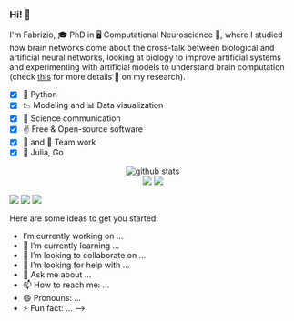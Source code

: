 ### Hi! 👋

I'm Fabrizio, 🎓 PhD in 🖥️ Computational Neuroscience 🧠, where I studied how brain networks come about the cross-talk between biological and artificial neural networks, looking at biology to improve artificial systems and experimenting with artificial models to understand brain computation (check [this](https://fabridamicelli.github.io/blog/research/) for more details 🧐 on my research).

- [x] 🐍 Python
- [x] :chart_with_downwards_trend: Modeling and :bar_chart: Data visualization
- [x] 📝 Science communication
- [x] :v: Free & Open-source software
- [x] :mate: and 👫 Team work 
- [x] 🌱 Julia, Go

<!--
![github stats](https://github-readme-stats.vercel.app/api?username=fabridamicelli&show_icons=true)
-->

<p  align="center">
  <img src="https://raw.githubusercontent.com/fabridamicelli/fabridamicelli/master/profile-summary-card-output/default/0-profile-details.svg" alt="github stats"></br>
  <img src="https://raw.githubusercontent.com/fabridamicelli/fabridamicelli/master/profile-summary-card-output/default/1-repos-per-language.svg">
  <img src="https://raw.githubusercontent.com/fabridamicelli/fabridamicelli/master/profile-summary-card-output/default/2-most-commit-language.svg"></br>

<a href= "https://fabridamicelli.github.io/blog/"><img src="https://img.icons8.com/material-outlined/26/000000/ball-point-pen.png"/></a>
<a href= "https://www.linkedin.com/in/fabridamicelli/"><img src="https://img.icons8.com/material-outlined/30/000000/linkedin.png"/></a>
<a href= "https://twitter.com/fabridamicelli"><img src="https://img.icons8.com/material-outlined/30/000000/twitter.png"/></a>
</p>


<!--
![language stats](https://github-readme-stats.vercel.app/api/top-langs/?username=fabridamicelli&layout=compact&hide=Jupyter%20Notebook)
-->

<!--
[![Twitter Badge](https://img.shields.io/twitter/follow/fabridamicelli?style=flat-square&logo=Twitter&logoColor=white&color=cornflowerblue)](https://twitter.com/fabridamicelli)
[![LinkedIn Badge](https://img.shields.io/badge/My-LinkedIn-blue?style=flat-square&logo=LinkedIn&logoColor=white&color=cornflowerblue)](https://www.linkedin.com/in/fabridamicelli)
📫 [E-mail](mailto:fabridamicelli@gmail.com)
<!--
**fabridamicelli/fabridamicelli** is a ✨ _special_ ✨ repository because its `README.md` (this file) appears on your GitHub profile.
-->
Here are some ideas to get you started:

-  I’m currently working on ...
- 🌱 I’m currently learning ...
- 👯 I’m looking to collaborate on ...
- 🤔 I’m looking for help with ...
- 💬 Ask me about ...
- 📫 How to reach me: ...
- 😄 Pronouns: ...
- ⚡ Fun fact: ...
-->

